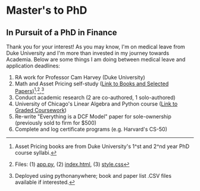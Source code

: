# Master's to PhD
## In Pursuit of a PhD in Finance
Thank you for your interest! As you may know, I'm on medical leave from Duke University and I'm more than invested in my journey towards Academia. Below are some things I am doing between medical leave and application deadlines:

1. RA work for Professor Cam Harvey (Duke University)
2. Math and Asset Pricing self-study ([Link to Books and Selected Papers](http://jenngunawan.pythonanywhere.com/))[^1]<sup>,</sup>[^2],</sup>[^3]
3. Conduct academic research (2 are co-authored, 1 solo-authored)
4. University of Chicago's Linear Algebra and Python course ([Link to Graded Coursework](http://INSERTLINK))
5. Re-write "Everything is a DCF Model" paper for sole-ownership (previously sold to firm for $500)
6. Complete and log certificate programs (e.g. Harvard's CS-50)


[^1]: Asset Pricing books are from Duke University's 1^st and 2^nd year PhD course syllabi.
[^2]: Files: (1) [app.py](app.py), (2) [index.html](index.html), (3) [style.css](style.css)
[^3]: Deployed using pythonanywhere; book and paper list .CSV files available if interested.
